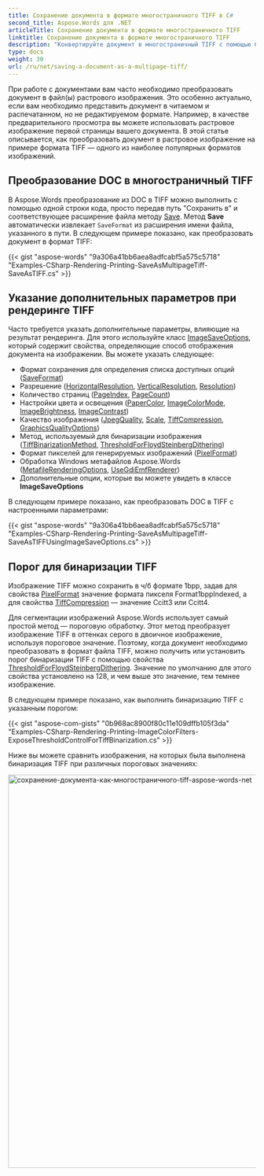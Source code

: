 ```yaml
---
title: Сохранение документа в формате многостраничного TIFF в C#
second_title: Aspose.Words для .NET
articleTitle: Сохранение документа в формате многостраничного TIFF
linktitle: Сохранение документа в формате многостраничного TIFF
description: "Конвертируйте документ в многостраничный TIFF с помощью C#. Чтобы определить, как документ отображается на изображении, необходимо указать дополнительные параметры: разрешение, количество страниц, бинаризацию изображения и т.д."
type: docs
weight: 30
url: /ru/net/saving-a-document-as-a-multipage-tiff/
---
```


При работе с документами вам часто необходимо преобразовать документ в файл(ы) растрового изображения. Это особенно актуально, если вам необходимо представить документ в читаемом и распечатанном, но не редактируемом формате. Например, в качестве предварительного просмотра вы можете использовать растровое изображение первой страницы вашего документа. В этой статье описывается, как преобразовать документ в растровое изображение на примере формата TIFF — одного из наиболее популярных форматов изображений.

## Преобразование DOC в многостраничный TIFF

В Aspose.Words преобразование из DOC в TIFF можно выполнить с помощью одной строки кода, просто передав путь "Сохранить в" и соответствующее расширение файла методу [Save](https://reference.aspose.com/words/net/aspose.words/document/save/#save). Метод **Save** автоматически извлекает `SaveFormat` из расширения имени файла, указанного в пути. В следующем примере показано, как преобразовать документ в формат TIFF:

{{< gist "aspose-words" "9a306a41bb6aea8adfcabf5a575c5718" "Examples-CSharp-Rendering-Printing-SaveAsMultipageTiff-SaveAsTIFF.cs" >}}

## Указание дополнительных параметров при рендеринге TIFF

Часто требуется указать дополнительные параметры, влияющие на результат рендеринга. Для этого используйте класс [ImageSaveOptions](https://reference.aspose.com/words/net/aspose.words.saving/imagesaveoptions/), который содержит свойства, определяющие способ отображения документа на изображении. Вы можете указать следующее:

- Формат сохранения для определения списка доступных опций ([SaveFormat](https://reference.aspose.com/words/net/aspose.words.saving/imagesaveoptions/properties/saveformat))
- Разрешение ([HorizontalResolution](https://reference.aspose.com/words/net/aspose.words.saving/imagesaveoptions/horizontalresolution/), [VerticalResolution](https://reference.aspose.com/words/net/aspose.words.saving/imagesaveoptions/verticalresolution/), [Resolution](https://reference.aspose.com/words/net/aspose.words.saving/imagesaveoptions/properties/resolution))
- Количество страниц ([PageIndex](https://reference.aspose.com/words/net/aspose.words.saving/imagesaveoptions/), [PageCount](https://reference.aspose.com/words/net/aspose.words.saving/imagesaveoptions/))
- Настройки цвета и освещения ([PaperColor](https://reference.aspose.com/words/net/aspose.words.saving/imagesaveoptions/papercolor/), [ImageColorMode](https://reference.aspose.com/words/net/aspose.words.saving/imagesaveoptions/imagecolormode/), [ImageBrightness](https://reference.aspose.com/words/net/aspose.words.saving/imagesaveoptions/imagebrightness/), [ImageContrast](https://reference.aspose.com/words/net/aspose.words.saving/imagesaveoptions/properties/imagecontrast))
- Качество изображения ([JpegQuality](https://reference.aspose.com/words/net/aspose.words.saving/imagesaveoptions/jpegquality/), [Scale](https://reference.aspose.com/words/net/aspose.words.saving/imagesaveoptions/scale/), [TiffCompression](https://reference.aspose.com/words/net/aspose.words.saving/imagesaveoptions/tiffcompression/), [GraphicsQualityOptions](https://reference.aspose.com/words/net/aspose.words.saving/imagesaveoptions/properties/graphicsqualityoptions))
- Метод, используемый для бинаризации изображения ([TiffBinarizationMethod](https://reference.aspose.com/words/net/aspose.words.saving/imagesaveoptions/tiffbinarizationmethod/), [ThresholdForFloydSteinbergDithering](https://reference.aspose.com/words/net/aspose.words.saving/imagesaveoptions/properties/thresholdforfloydsteinbergdithering))
- Формат пикселей для генерируемых изображений ([PixelFormat](https://reference.aspose.com/words/net/aspose.words.saving/imagesaveoptions/properties/pixelformat))
- Обработка Windows метафайлов Aspose.Words ([MetafileRenderingOptions](https://reference.aspose.com/words/net/aspose.words.saving/imagesaveoptions/metafilerenderingoptions/), [UseGdiEmfRenderer](https://reference.aspose.com/words/net/aspose.words.saving/imagesaveoptions/properties/usegdiemfrenderer))
- Дополнительные опции, которые вы можете увидеть в классе **ImageSaveOptions**

В следующем примере показано, как преобразовать DOC в TIFF с настроенными параметрами:

{{< gist "aspose-words" "9a306a41bb6aea8adfcabf5a575c5718" "Examples-CSharp-Rendering-Printing-SaveAsMultipageTiff-SaveAsTIFFUsingImageSaveOptions.cs" >}}

## Порог для бинаризации TIFF

Изображение TIFF можно сохранить в ч/б формате 1bpp, задав для свойства [PixelFormat](https://reference.aspose.com/words/net/aspose.words.saving/imagesaveoptions/pixelformat/) значение формата пикселя Format1bppIndexed, а для свойства [TiffCompression](https://reference.aspose.com/words/net/aspose.words.saving/imagesaveoptions/tiffcompression/) — значение Ccitt3 или Ccitt4.

Для сегментации изображений Aspose.Words использует самый простой метод — пороговую обработку. Этот метод преобразует изображение TIFF в оттенках серого в двоичное изображение, используя пороговое значение. Поэтому, когда документ необходимо преобразовать в формат файла TIFF, можно получить или установить порог бинаризации TIFF с помощью свойства [ThresholdForFloydSteinbergDithering](https://reference.aspose.com/words/net/aspose.words.saving/imagesaveoptions/thresholdforfloydsteinbergdithering/). Значение по умолчанию для этого свойства установлено на 128, и чем выше это значение, тем темнее изображение.

В следующем примере показано, как выполнить бинаризацию TIFF с указанным порогом:

{{< gist "aspose-com-gists" "0b968ac8900f80c11e109dffb105f3da" "Examples-CSharp-Rendering-Printing-ImageColorFilters-ExposeThresholdControlForTiffBinarization.cs" >}}

Ниже вы можете сравнить изображения, на которых была выполнена бинаризация TIFF при различных пороговых значениях:

<img src="/words/net/saving-a-document-as-a-multipage-tiff/saving-a-document-as-a-multipage-tiff-1.jpg" alt="сохранение-документа-как-многостраничного-tiff-aspose-words-net" style="width:800px"/>
